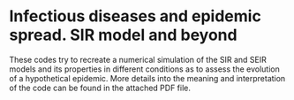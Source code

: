 # Infectious diseases and epidemic spread. SIR model and beyond

These codes try to recreate a numerical simulation of the SIR and SEIR models and its properties in different conditions as to assess the evolution of a hypothetical epidemic. More details into the meaning and interpretation of the code can be found in the attached PDF file.

